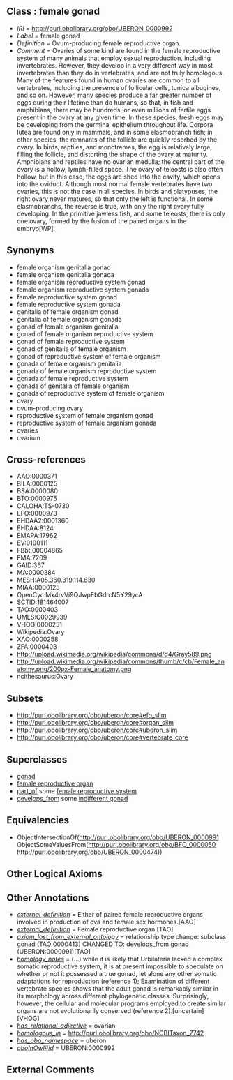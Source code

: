 
## Class : female gonad

 * *IRI* = http://purl.obolibrary.org/obo/UBERON_0000992
 * *Label* = female gonad
 * *Definition* = Ovum-producing female reproductive organ.
 * *Comment* = Ovaries of some kind are found in the female reproductive system of many animals that employ sexual reproduction, including invertebrates. However, they develop in a very different way in most invertebrates than they do in vertebrates, and are not truly homologous. Many of the features found in human ovaries are common to all vertebrates, including the presence of follicular cells, tunica albuginea, and so on. However, many species produce a far greater number of eggs during their lifetime than do humans, so that, in fish and amphibians, there may be hundreds, or even millions of fertile eggs present in the ovary at any given time. In these species, fresh eggs may be developing from the germinal epithelium throughout life. Corpora lutea are found only in mammals, and in some elasmobranch fish; in other species, the remnants of the follicle are quickly resorbed by the ovary. In birds, reptiles, and monotremes, the egg is relatively large, filling the follicle, and distorting the shape of the ovary at maturity. Amphibians and reptiles have no ovarian medulla; the central part of the ovary is a hollow, lymph-filled space. The ovary of teleosts is also often hollow, but in this case, the eggs are shed into the cavity, which opens into the oviduct. Although most normal female vertebrates have two ovaries, this is not the case in all species. In birds and platypuses, the right ovary never matures, so that only the left is functional. In some elasmobranchs, the reverse is true, with only the right ovary fully developing. In the primitive jawless fish, and some teleosts, there is only one ovary, formed by the fusion of the paired organs in the embryo[WP].

## Synonyms

 * female organism genitalia gonad
 * female organism genitalia gonada
 * female organism reproductive system gonad
 * female organism reproductive system gonada
 * female reproductive system gonad
 * female reproductive system gonada
 * genitalia of female organism gonad
 * genitalia of female organism gonada
 * gonad of female organism genitalia
 * gonad of female organism reproductive system
 * gonad of female reproductive system
 * gonad of genitalia of female organism
 * gonad of reproductive system of female organism
 * gonada of female organism genitalia
 * gonada of female organism reproductive system
 * gonada of female reproductive system
 * gonada of genitalia of female organism
 * gonada of reproductive system of female organism
 * ovary
 * ovum-producing ovary
 * reproductive system of female organism gonad
 * reproductive system of female organism gonada
 * ovaries
 * ovarium

## Cross-references

 * AAO:0000371
 * BILA:0000125
 * BSA:0000080
 * BTO:0000975
 * CALOHA:TS-0730
 * EFO:0000973
 * EHDAA2:0001360
 * EHDAA:8124
 * EMAPA:17962
 * EV:0100111
 * FBbt:00004865
 * FMA:7209
 * GAID:367
 * MA:0000384
 * MESH:A05.360.319.114.630
 * MIAA:0000125
 * OpenCyc:Mx4rvVi9QJwpEbGdrcN5Y29ycA
 * SCTID:181464007
 * TAO:0000403
 * UMLS:C0029939
 * VHOG:0000251
 * Wikipedia:Ovary
 * XAO:0000258
 * ZFA:0000403
 * http://upload.wikimedia.org/wikipedia/commons/d/d4/Gray589.png
 * http://upload.wikimedia.org/wikipedia/commons/thumb/c/cb/Female_anatomy.png/200px-Female_anatomy.png
 * ncithesaurus:Ovary

## Subsets

 * http://purl.obolibrary.org/obo/uberon/core#efo_slim
 * http://purl.obolibrary.org/obo/uberon/core#organ_slim
 * http://purl.obolibrary.org/obo/uberon/core#uberon_slim
 * http://purl.obolibrary.org/obo/uberon/core#vertebrate_core

## Superclasses

 * [gonad](../../UBERON/91/UBERON_0000991.md)
 * [female reproductive organ](../../UBERON/34/UBERON_0003134.md)
 * [part_of](../../BFO/50/BFO_0000050.md) some [female reproductive system](../../UBERON/74/UBERON_0000474.md)
 * [develops_from](../../RO/02/RO_0002202.md) some [indifferent gonad](../../UBERON/17/UBERON_0009117.md)

## Equivalencies

 * ObjectIntersectionOf(<http://purl.obolibrary.org/obo/UBERON_0000991> ObjectSomeValuesFrom(<http://purl.obolibrary.org/obo/BFO_0000050> <http://purl.obolibrary.org/obo/UBERON_0000474>))

## Other Logical Axioms


## Other Annotations

 * *[external_definition](../../UBPROP/01/UBPROP_0000001.md)* = Either of paired female reproductive organs involved in production of ova and female sex hormones.[AAO]
 * *[external_definition](../../UBPROP/01/UBPROP_0000001.md)* = Female reproductive organ.[TAO]
 * *[axiom_lost_from_external_ontology](../../UBPROP/02/UBPROP_0000002.md)* = relationship type change: subclass gonad (TAO:0000413) CHANGED TO: develops_from gonad (UBERON:0000991)[TAO]
 * *[homology_notes](../../UBPROP/03/UBPROP_0000003.md)* =  (...) while it is likely that Urbilateria lacked a complex somatic reproductive system, it is at present impossible to speculate on whether or not it possessed a true gonad, let alone any other somatic adaptations for reproduction (reference 1); Examination of different vertebrate species shows that the adult gonad is remarkably similar in its morphology across different phylogenetic classes. Surprisingly, however, the cellular and molecular programs employed to create similar organs are not evolutionarily conserved (reference 2).[uncertain][VHOG]
 * *[has_relational_adjective](../../UBPROP/07/UBPROP_0000007.md)* = ovarian
 * *[homologous_in](../../core#homologous/in/core#homologous_in.md)* = http://purl.obolibrary.org/obo/NCBITaxon_7742
 * *[has_obo_namespace](../../ce/oboInOwl#hasOBONamespace.md)* = uberon
 * *[oboInOwl#id](../../id/oboInOwl#id.md)* = UBERON:0000992

## External Comments

